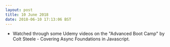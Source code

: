 ```yaml
---
layout: post
title: 10 June 2018 
date: 2018-06-10 17:13:06 BST
---
```

+ Watched through some Udemy videos on the "Advanced Boot Camp" by Colt Steele - Covering Async Foundations in Javascript.
